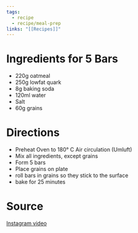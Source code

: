 ```yaml
---
tags:
  - recipe
  - recipe/meal-prep
links: "[[Recipes]]"
---
```

# Ingredients for 5 Bars

- 220g oatmeal
- 250g lowfat quark
- 8g baking soda
- 120ml water
- Salt
- 60g grains

# Directions

- Preheat Oven to 180° C Air circulation (Umluft)
- Mix all ingredients, except grains
- Form 5 bars
- Place grains on plate
- roll bars in grains so they stick to the surface
- bake for 25 minutes

# Source

[Instagram video](https://www.instagram.com/reel/C5ThiMMCmhI/?igsh=M3Bxd2FoMzM5bG1l)
